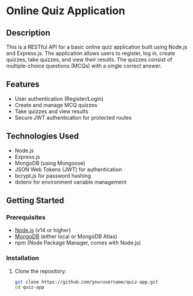 # Online Quiz Application

## Description
This is a RESTful API for a basic online quiz application built using Node.js and Express.js. The application allows users to register, log in, create quizzes, take quizzes, and view their results. The quizzes consist of multiple-choice questions (MCQs) with a single correct answer.

## Features
- User authentication (Register/Login)
- Create and manage MCQ quizzes
- Take quizzes and view results
- Secure JWT authentication for protected routes

## Technologies Used
- Node.js
- Express.js
- MongoDB (using Mongoose)
- JSON Web Tokens (JWT) for authentication
- bcrypt.js for password hashing
- dotenv for environment variable management

## Getting Started

### Prerequisites
- [Node.js](https://nodejs.org/) (v14 or higher)
- [MongoDB](https://www.mongodb.com/) (either local or MongoDB Atlas)
- npm (Node Package Manager, comes with Node.js)

### Installation
1. Clone the repository:
   ```bash
   git clone https://github.com/yourusername/quiz-app.git
   cd quiz-app
